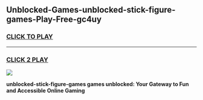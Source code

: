 
## Unblocked-Games-unblocked-stick-figure-games-Play-Free-gc4uy
<h3>
<a href="https://premium76.site?title=unblocked-stick-figure-games&ref=20A">CLICK TO PLAY</a></h3>
<hr>

<h3>
<a href="https://premium76.site?title=unblocked-stick-figure-games&ref=20A">CLICK 2 PLAY</a>
  
</h3>

<a href="https://premium76.site?title=unblocked-stick-figure-games&ref=20A"><img src="https://clearcache.store/games.png"></a>


**unblocked-stick-figure-games games unblocked: Your Gateway to Fun and Accessible Online Gaming**
